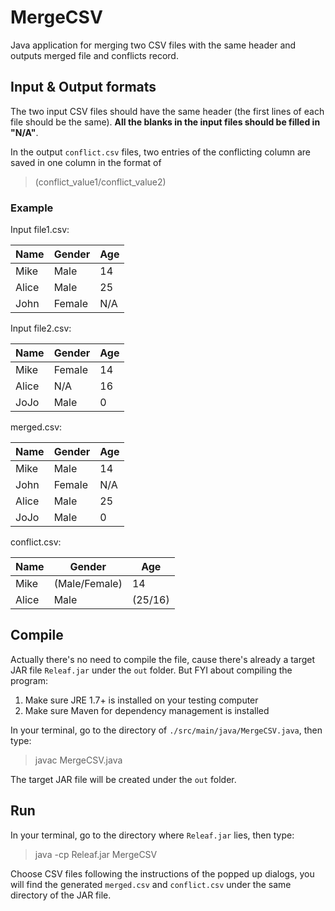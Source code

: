 # MergeCSV
Java application for merging two CSV files with the same header and outputs merged file and conflicts record.

## Input & Output formats

The two input CSV files should have the same header (the first lines of each file should be the same). **All the blanks in the input files should be filled in "N/A"**.

In the output ```conflict.csv``` files, two entries of the conflicting column are saved in one column in the format of 

>(conflict_value1/conflict_value2)

### Example

Input file1.csv:

| Name  | Gender | Age  |
| ----- | ------ | ---- |
| Mike  | Male   | 14   |
| Alice | Male   | 25   |
| John  | Female | N/A  |

Input file2.csv:

| Name  | Gender | Age  |
| ----- | ------ | ---- |
| Mike  | Female | 14   |
| Alice | N/A    | 16   |
| JoJo  | Male   | 0    |

merged.csv:

| Name  | Gender | Age  |
| ----- | ------ | ---- |
| Mike  | Male   | 14   |
| John  | Female | N/A  |
| Alice | Male   | 25   |
| JoJo  | Male   | 0    |

conflict.csv:

| Name  | Gender        | Age     |
| ----- | ------------- | ------- |
| Mike  | (Male/Female) | 14      |
| Alice | Male          | (25/16) |



## Compile

Actually there's no need to compile the file, cause there's already a target JAR file ```Releaf.jar``` under the ```out``` folder. But FYI about compiling the program:

1. Make sure JRE 1.7+ is installed on your testing computer
2. Make sure Maven for dependency management is installed

In your terminal, go to the directory of ```./src/main/java/MergeCSV.java```, then type:

> javac MergeCSV.java

The target JAR file will be created under the ```out``` folder.

## Run

In your terminal, go to the directory where ```Releaf.jar``` lies, then type:

> java -cp Releaf.jar MergeCSV

Choose CSV files following the instructions of the popped up dialogs, you will find the generated ```merged.csv``` and ```conflict.csv``` under the same directory of the JAR file.

